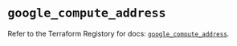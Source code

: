 # `google_compute_address`

Refer to the Terraform Registory for docs: [`google_compute_address`](https://registry.terraform.io/providers/hashicorp/google/4.64.0/docs/resources/compute_address).
